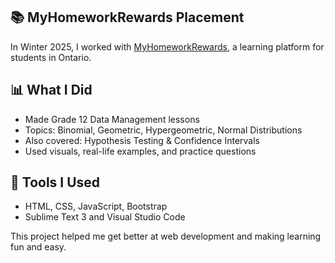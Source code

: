 ## 📚 MyHomeworkRewards Placement

In Winter 2025, I worked with [MyHomeworkRewards](https://app.myhomeworkrewards.com/lessons/Gr12/Math/Data_Management/data_management.php), a learning platform for students in Ontario.

## 📊 What I Did

- Made Grade 12 Data Management lessons  
- Topics: Binomial, Geometric, Hypergeometric, Normal Distributions  
- Also covered: Hypothesis Testing & Confidence Intervals  
- Used visuals, real-life examples, and practice questions  

## 🧰 Tools I Used

- HTML, CSS, JavaScript, Bootstrap  
- Sublime Text 3 and Visual Studio Code  

This project helped me get better at web development and making learning fun and easy.


